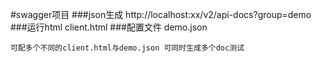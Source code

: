 
#swagger项目
###json生成
http://localhost:xx/v2/api-docs?group=demo
###运行html
client.html
###配置文件
demo.json

~~~
可配多个不同的client.html与demo.json 可同时生成多个doc测试
~~~
